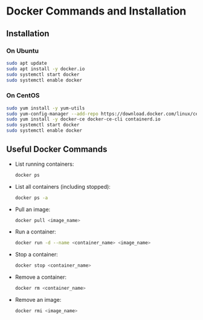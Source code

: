 # Docker Commands and Installation

## Installation

### On Ubuntu
```bash
sudo apt update
sudo apt install -y docker.io
sudo systemctl start docker
sudo systemctl enable docker
```

### On CentOS
```bash
sudo yum install -y yum-utils
sudo yum-config-manager --add-repo https://download.docker.com/linux/centos/docker-ce.repo
sudo yum install -y docker-ce docker-ce-cli containerd.io
sudo systemctl start docker
sudo systemctl enable docker
```

## Useful Docker Commands

- List running containers:
  ```bash
  docker ps
  ```

- List all containers (including stopped):
  ```bash
  docker ps -a
  ```

- Pull an image:
  ```bash
  docker pull <image_name>
  ```

- Run a container:
  ```bash
  docker run -d --name <container_name> <image_name>
  ```

- Stop a container:
  ```bash
  docker stop <container_name>
  ```

- Remove a container:
  ```bash
  docker rm <container_name>
  ```

- Remove an image:
  ```bash
  docker rmi <image_name>

